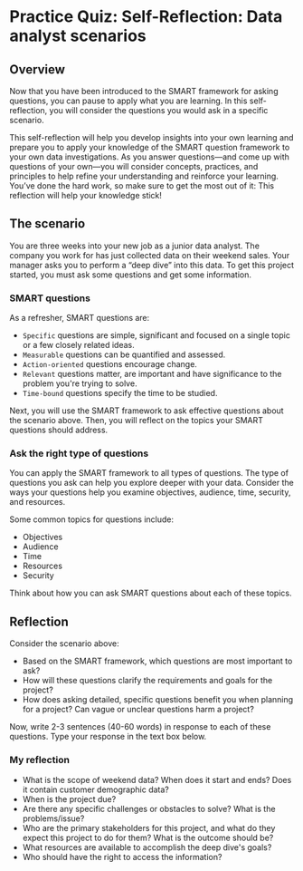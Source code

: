 # Practice Quiz: Self-Reflection: Data analyst scenarios

## Overview

Now that you have been introduced to the SMART framework for asking questions, you can pause to apply what you are learning. In this self-reflection, you will consider the questions you would ask in a specific scenario.

This self-reflection will help you develop insights into your own learning and prepare you to apply your knowledge of the SMART question framework to your own data investigations. As you answer questions—and come up with questions of your own—you will consider concepts, practices, and principles to help refine your understanding and reinforce your learning. You’ve done the hard work, so make sure to get the most out of it: This reflection will help your knowledge stick!

## The scenario

You are three weeks into your new job as a junior data analyst. The company you work for has just collected data on their weekend sales. Your manager asks you to perform a “deep dive” into this data. To get this project started, you must ask some questions and get some information.

### SMART questions

As a refresher, SMART questions are:

- `Specific` questions are simple, significant and focused on a single topic or a few closely related ideas.
- `Measurable` questions can be quantified and assessed.
- `Action-oriented` questions encourage change.
- `Relevant` questions matter, are important and have significance to the problem you're trying to solve.
- `Time-bound` questions specify the time to be studied.

Next, you will use the SMART framework to ask effective questions about the scenario above. Then, you will reflect on the topics your SMART questions should address.

### Ask the right type of questions

You can apply the SMART framework to all types of questions. The type of questions you ask can help you explore deeper with your data. Consider the ways your questions help you examine objectives, audience, time, security, and resources.

Some common topics for questions include:

- Objectives
- Audience
- Time
- Resources
- Security

Think about how you can ask SMART questions about each of these topics.

## Reflection

Consider the scenario above:

- Based on the SMART framework, which questions are most important to ask?
- How will these questions clarify the requirements and goals for the project?
- How does asking detailed, specific questions benefit you when planning for a project? Can vague or unclear questions harm a project?

Now, write 2-3 sentences (40-60 words) in response to each of these questions. Type your response in the text box below.

### My reflection

- What is the scope of weekend data? When does it start and ends? Does it contain customer demographic data?
- When is the project due?
- Are there any specific challenges or obstacles to solve? What is the problems/issue?
- Who are the primary stakeholders for this project, and what do they expect this project to do for them? What is the outcome should be?
- What resources are available to accomplish the deep dive's goals?
- Who should have the right to access the information?
